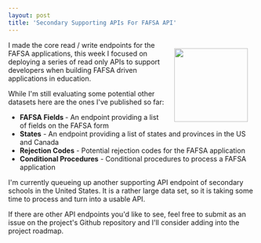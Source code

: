 ```yaml
---
layout: post
title: 'Secondary Supporting APIs For FAFSA API'
---
```

<p><img style="padding: 15px;" src="https://s3.amazonaws.com/kinlane-productions/bw-icons/bw-flying-buttress.jpg" alt="" width="150" align="right" /></p>
<p>I made the core read / write endpoints for the FAFSA applications, this week I focused on deploying a series of read only APIs to support developers when building FAFSA driven applications in education.</p>
<p>While I'm still evaluating some potential other datasets here are the ones I've published so far:</p>
<ul class="mainlist">
<li><strong>FAFSA Fields </strong>- An endpoint providing a list of fields on the FAFSA form</li>
<li><strong>States</strong> - An endpoint providing a list of states and provinces in the US and Canada</li>
<li><strong>Rejection Codes</strong> - Potential rejection codes for the FAFSA application</li>
<li><strong>Conditional Procedures</strong> - Conditional procedures to process a FAFSA application</li>
</ul>
<p>I'm currently queueing up another supporting API endpoint of secondary schools in the United States. It is a rather large data set, so it is taking some time to process and turn into a usable API.</p>
<p>If there are other API endpoints you'd like to see, feel free to submit as an issue on the project's Github repository and I'll consider adding into the project roadmap.</p>